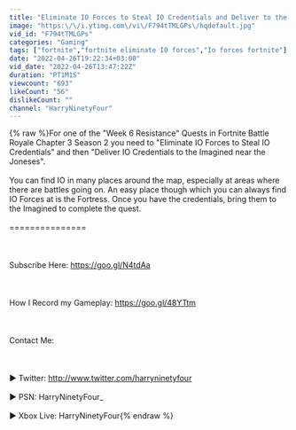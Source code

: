 ```yaml
---
title: "Eliminate IO Forces to Steal IO Credentials and Deliver to the Imagined Location - Fortnite"
image: "https:\/\/i.ytimg.com\/vi\/F794tTMLGPs\/hqdefault.jpg"
vid_id: "F794tTMLGPs"
categories: "Gaming"
tags: ["fortnite","fortnite eliminate IO forces","Io forces fortnite"]
date: "2022-04-26T19:22:34+03:00"
vid_date: "2022-04-26T13:47:22Z"
duration: "PT1M1S"
viewcount: "693"
likeCount: "56"
dislikeCount: ""
channel: "HarryNinetyFour"
---
```

{% raw %}For one of the &quot;Week 6 Resistance&quot; Quests in Fortnite Battle Royale Chapter 3 Season 2 you need to &quot;Eliminate IO Forces to Steal IO Credentials&quot; and then &quot;Deliver IO Credentials to the Imagined near the Joneses&quot;.<br /><br />You can find IO in many places around the map, especially at areas where there are battles going on. An easy place though which you can always find IO Forces at is the Fortress. Once you have the credentials, bring them to the Imagined to complete the quest.<br /><br />===============<br /><br /><br /><br />Subscribe Here: <a rel="nofollow" target="blank" href="https://goo.gl/N4tdAa">https://goo.gl/N4tdAa</a><br /><br /><br /><br />How I Record my Gameplay: <a rel="nofollow" target="blank" href="https://goo.gl/48YTtm">https://goo.gl/48YTtm</a><br /><br /><br /><br />Contact Me:<br /><br /><br /><br />▶ Twitter: <a rel="nofollow" target="blank" href="http://www.twitter.com/harryninetyfour">http://www.twitter.com/harryninetyfour</a><br /><br />▶ PSN: HarryNinetyFour_<br /><br />▶ Xbox Live: HarryNinetyFour{% endraw %}
